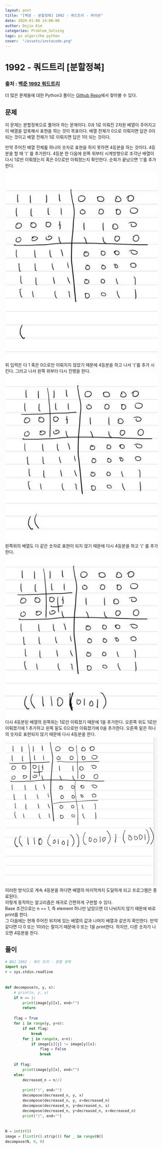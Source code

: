 ```yaml
---
layout: post
title: "[백준 - 분할정복] 1992 - 쿼드트리 - 파이썬"
date: 2020-01-08 14:00:00
author: Dojin Kim
categories: Problem_Solving
tags: ps algorithm python
cover:  "/assets/instacode.png"
---
```


# 1992 - 쿼드트리 [분할정복]

### 출처 : <a href="https://www.acmicpc.net/problem/1992"> 백준 1992 쿼드트리</a>

더 많은 문제들에 대한 Python3 풀이는 [Github Repo](https://github.com/dojinkimm/AlgorithmPractice)에서 찾아볼 수 있다.

## 문제
이 문제는 분할정복으로 풀어야 하는 문제이다. 0과 1로 이뤄진 2차원 배열이 주어지고 이 배열을 압축해서 표현을 하는 것이 목표이다. 배열 전체가 0으로 이뤄지면 답은 0이 되는 것이고 배열 전체가 1로 이뤄지면 답은 1이 되는 것이다.

만약 주어진 배열 전체를 하나의 숫자로 표현을 하지 못하면 4등분을 하는 것이다. 4등분을 할 때 '(' 를 추가한다.  4등분 한 다음에 왼쪽 위부터 시계방향으로 조각난 배열이 다시 1로만 이뤄졌는지 혹은 0으로만 이뤄졌는지 확인한다. 순회가 끝났으면 ')'를 추가한다.

<div align="center">
<img src="/assets/imgs/algorithm/1992_1.jpeg" style="width:500px"/>
</div>
위 입력은 다 1 혹은 0으로만 이뤄지지 않았기 때문에 4등분을 하고 나서 '('를 추가 시킨다. 그러고 나서 왼쪽 위부터 다시 진행을 한다.

<div align="center">
<img src="/assets/imgs/algorithm/1992_2.jpeg" style="width:500px"/>
</div>
왼쪽위의 배열도 다 같은 숫자로 표현이 되지 않기 때문에 다시 4등분을 하고 '(' 를 추가한다.

<div align="center">
<img src="/assets/imgs/algorithm/1992_3.jpeg" style="width:500px"/>
</div>
다시 4등분된 배열의 왼쪽위는 1로만 이뤄졌기 때문에 1을 추가한다. 오른쪽 위도 1로만 이뤄졌기에 1 추가하고 왼쪽 밑도 0으로만 이뤄졌기에 0을 추가한다. 오른쪽 밑은 하나의 숫자로 표현되지 않기 때문에 다시 4등분을 한다.

<div align="center">
<img src="/assets/imgs/algorithm/1992_4.jpeg" style="width:500px"/>
</div>
이러한 방식으로 계속 4등분을 하다면 배열의 마지막까지 도달하게 되고 프로그램은 종료된다.
<br/>
이렇게 동작하는 알고리즘은 재귀로 간편하게 구현할 수 있다.
<br/>
Base 조건으로는 n == 1, 즉 element 하나만 남았으면 더 나눠지지 않기 때문에 바로 print를 한다.
<br/>
그 다음에는 현재 주어진 위치에 있는 배열의 값과 나머지 배열과 같은지 확인한다. 만약 같다면 다 0 또는 1이라는 말이기 때문에 0 또는 1을 print한다. 하지만, 다른 숫자가 나오면 4등분을 한다.

## 풀이
```python
# BOJ 1992 - 쿼드 트리 - 분할 정복
import sys
r = sys.stdin.readline


def decompose(n, y, x):
    # print(n, y, x)
    if n == 1:
        print(image[y][x], end="")
        return

    flag = True
    for i in range(y, y+n):
        if not flag:
            break
        for j in range(x, x+n):
            if image[i][j] != image[y][x]:
                flag = False
                break

    if flag:
        print(image[y][x], end="")
    else:
        decreased_n = n//2

        print("(", end="")
        decompose(decreased_n, y, x)
        decompose(decreased_n, y, x+decreased_n)
        decompose(decreased_n, y+decreased_n, x)
        decompose(decreased_n, y+decreased_n, x+decreased_n)
        print(")", end="")


N = int(r())
image = [list(r().strip()) for _ in range(N)]
decompose(N, 0, 0)
```